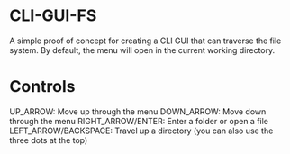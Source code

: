 # CLI-GUI-FS
A simple proof of concept for creating a CLI GUI that can traverse the file system.
By default, the menu will open in the current working directory.

# Controls

UP_ARROW: Move up through the menu
DOWN_ARROW: Move down through the menu
RIGHT_ARROW/ENTER: Enter a folder or open a file
LEFT_ARROW/BACKSPACE: Travel up a directory (you can also use the three dots at the top) 